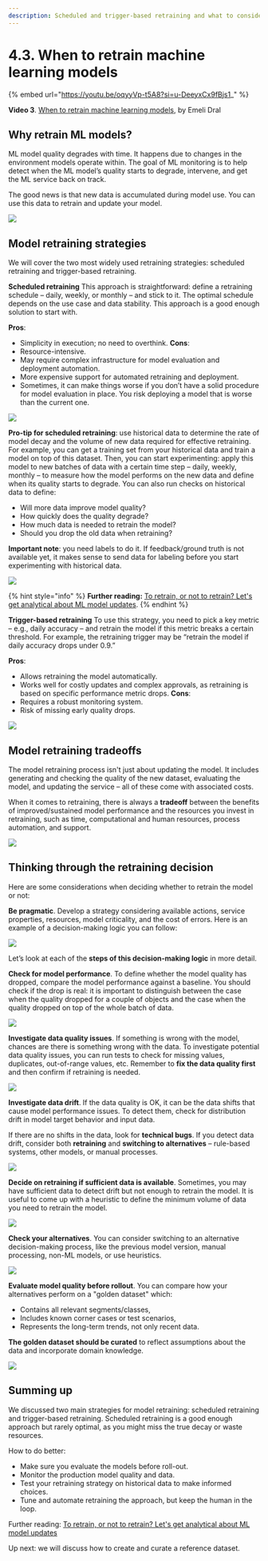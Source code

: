 ```yaml
---
description: Scheduled and trigger-based retraining and what to consider when making the retaining decision.
---
```


# 4.3. When to retrain machine learning models

{% embed url="https://youtu.be/oqyyVp-t5A8?si=u-DeeyxCx9fBjs1_" %}

**Video 3**. [When to retrain machine learning models](https://youtu.be/oqyyVp-t5A8?si=u-DeeyxCx9fBjs1_), by Emeli Dral

## Why retrain ML models?

ML model quality degrades with time. It happens due to changes in the environment models operate within. The goal of ML monitoring is to help detect when the ML model’s quality starts to degrade, intervene, and get the ML service back on track. 

The good news is that new data is accumulated during model use. You can use this data to retrain and update your model.

![](<../../../images/2023110\_course\_module4\_fin.042-min.png>)

## Model retraining strategies

We will cover the two most widely used retraining strategies: scheduled retraining and trigger-based retraining. 

**Scheduled retraining**
This approach is straightforward: define a retraining schedule – daily, weekly, or monthly – and stick to it. The optimal schedule depends on the use case and data stability. This approach is a good enough solution to start with. 

**Pros**: 
* Simplicity in execution; no need to overthink.
**Cons**: 
* Resource-intensive. 
* May require complex infrastructure for model evaluation and deployment automation.
* More expensive support for automated retraining and deployment.
* Sometimes, it can make things worse if you don’t have a solid procedure for model evaluation in place. You risk deploying a model that is worse than the current one. 

![](<../../../images/2023110\_course\_module4\_fin.045-min.png>)

**Pro-tip for scheduled retraining**: use historical data to determine the rate of model decay and the volume of new data required for effective retraining. For example, you can get a training set from your historical data and train a model on top of this dataset. Then, you can start experimenting: apply this model to new batches of data with a certain time step – daily, weekly, monthly – to measure how the model performs on the new data and define when its quality starts to degrade. You can also run checks on historical data to define:
* Will more data improve model quality?
* How quickly does the quality degrade?
* How much data is needed to retrain the model?
* Should you drop the old data when retraining?

**Important note**: you need labels to do it. If feedback/ground truth is not available yet, it makes sense to send data for labeling before you start experimenting with historical data. 

![](<../../../images/2023110\_course\_module4\_fin.046-min.png>)

{% hint style="info" %}
**Further reading:** [To retrain, or not to retrain? Let's get analytical about ML model updates](https://www.evidentlyai.com/blog/retrain-or-not-retrain).
{% endhint %}

**Trigger-based retraining**
To use this strategy, you need to pick a key metric – e.g., daily accuracy – and retrain the model if this metric breaks a certain threshold. For example, the retraining trigger may be “retrain the model if daily accuracy drops under 0.9.”

**Pros**: 
* Allows retraining the model automatically. 
* Works well for costly updates and complex approvals, as retraining is based on specific performance metric drops.
**Cons**: 
* Requires a robust monitoring system. 
* Risk of missing early quality drops.

![](<../../../images/2023110\_course\_module4\_fin.048-min.png>)

## Model retraining tradeoffs

The model retraining process isn't just about updating the model. It includes generating and checking the quality of the new dataset, evaluating the model, and updating the service – all of these come with associated costs.

When it comes to retraining, there is always a **tradeoff** between the benefits of improved/sustained model performance and the resources you invest in retraining, such as time, computational and human resources, process automation, and support. 

![](<../../../images/2023110\_course\_module4\_fin.050-min.png>)

## Thinking through the retraining decision

Here are some considerations when deciding whether to retrain the model or not:

**Be pragmatic**. Develop a strategy considering available actions, service properties, resources, model criticality, and the cost of errors. Here is an example of a decision-making logic you can follow: 

![](<../../../images/2023110\_course\_module4\_fin.054-min.png>)

Let’s look at each of the **steps of this decision-making logic** in more detail.

**Check for model performance**. To define whether the model quality has dropped, compare the model performance against a baseline. You should check if the drop is real: it is important to distinguish between the case when the quality dropped for a couple of objects and the case when the quality dropped on top of the whole batch of data.

![](<../../../images/2023110\_course\_module4\_fin.055-min.png>)

**Investigate data quality issues**. If something is wrong with the model, chances are there is something wrong with the data. To investigate potential data quality issues, you can run tests to check for missing values, duplicates, out-of-range values, etc. Remember to **fix the data quality first** and then confirm if retraining is needed. 

![](<../../../images/2023110\_course\_module4\_fin.056-min.png>)

**Investigate data drift**. If the data quality is OK, it can be the data shifts that cause model performance issues. To detect them, check for distribution drift in model target behavior and input data.

If there are no shifts in the data, look for **technical bugs**. If you detect data drift, consider both **retraining** and **switching to alternatives** – rule-based systems, other models, or manual processes. 

![](<../../../images/2023110\_course\_module4\_fin.057-min.png>)

**Decide on retraining if sufficient data is available**. Sometimes, you may have sufficient data to detect drift but not enough to retrain the model. It is useful to come up with a heuristic to define the minimum volume of data you need to retrain the model. 

![](<../../../images/2023110\_course\_module4\_fin.058-min.png>)

**Check your alternatives**. You can consider switching to an alternative decision-making process, like the previous model version, manual processing, non-ML models, or use heuristics.

![](<../../../images/2023110\_course\_module4\_fin.059-min.png>)

**Evaluate model quality before rollout**. You can compare how your alternatives perform on a "golden dataset" which:
* Contains all relevant segments/classes,
* Includes known corner cases or test scenarios,
* Represents the long-term trends, not only recent data.

**The golden dataset should be curated** to reflect assumptions about the data and incorporate domain knowledge. 

![](<../../../images/2023110\_course\_module4\_fin.060-min.png>)

## Summing up

We discussed two main strategies for model retraining: scheduled retraining and trigger-based retraining. Scheduled retraining is a good enough approach but rarely optimal, as you might miss the true decay or waste resources.

How to do better:
* Make sure you evaluate the models before roll-out. 
* Monitor the production model quality and data.
* Test your retraining strategy on historical data to make informed choices.
* Tune and automate retraining the approach, but keep the human in the loop. 

Further reading: [To retrain, or not to retrain? Let's get analytical about ML model updates](https://www.evidentlyai.com/blog/retrain-or-not-retrain)

Up next: we will discuss how to create and curate a reference dataset. 
